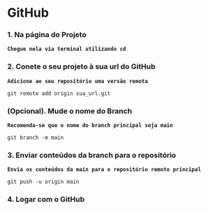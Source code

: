 # GitHub

### 1. Na página do Projeto
**`Chegue nela via terminal utilizando cd`**

### 2. Conete o seu projeto à sua url do GitHub
**`Adicione ao seu repositório uma versão remota`**
```Git
git remote add origin sua_url.git
``` 
 
### (Opcional). Mude o nome do Branch
**`Recomenda-se que o nome do branch principal seja main`**
```Git
git branch -m main
```  

### 3. Enviar conteúdos da branch para o repositório
**`Envia os conteúdos da main para o repositório remoto principal`**
```Git
git push -u origin main
```  

### 4. Logar com o GitHub

